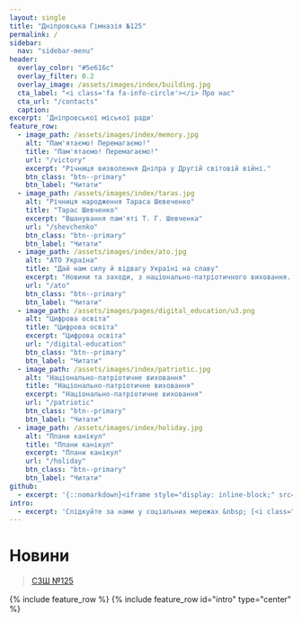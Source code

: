 ```yaml
---
layout: single
title: "Дніпровська Гімназія №125"
permalink: /
sidebar:
  nav: "sidebar-menu"
header:
  overlay_color: "#5e616c"
  overlay_filter: 0.2
  overlay_image: /assets/images/index/building.jpg
  cta_label: "<i class='fa fa-info-circle'></i> Про нас"
  cta_url: "/contacts"
  caption:
excerpt: 'Дніпровської міської ради'
feature_row:
  - image_path: /assets/images/index/memory.jpg
    alt: "Пам'ятаємо! Перемагаємо!"
    title: "Пам'ятаємо! Перемагаємо!"
    url: "/victory"
    excerpt: "Річниця визволення Дніпра у Другій світовій війні."
    btn_class: "btn--primary"
    btn_label: "Читати"
  - image_path: /assets/images/index/taras.jpg
    alt: "Річниця народження Тараса Шевеченко"
    title: "Тарас Шевченко"
    excerpt: "Вшанування пам'яті Т. Г. Шевченка"
    url: "/shevchenko"
    btn_class: "btn--primary"
    btn_label: "Читати"
  - image_path: /assets/images/index/ato.jpg
    alt: "АТО Україна"
    title: "Дай нам силу й відвагу Україні на славу"
    excerpt: "Новини та заходи, з національно-патріотичного виховання. Волонтерська допомога. Воїни АТО - захисники України."
    url: "/ato"
    btn_class: "btn--primary"
    btn_label: "Читати"
  - image_path: /assets/images/pages/digital_education/u3.png
    alt: "Цифрова освіта"
    title: "Цифрова освіта"
    excerpt: "Цифрова освіта"
    url: "/digital-education"
    btn_class: "btn--primary"
    btn_label: "Читати"
  - image_path: /assets/images/index/patriotic.jpg
    alt: "Національно-патріотичне виховання"
    title: "Національно-патріотичне виховання"
    excerpt: "Національно-патріотичне виховання"
    url: "/patriotic"
    btn_class: "btn--primary"
    btn_label: "Читати"
  - image_path: /assets/images/index/holiday.jpg
    alt: "Плани канікул"
    title: "Плани канікул"
    excerpt: "Плани канікул"
    url: "/holiday"
    btn_class: "btn--primary"
    btn_label: "Читати"
github:
  - excerpt: '{::nomarkdown}<iframe style="display: inline-block;" src="https://ghbtns.com/github-btn.html?user=mmistakes&repo=minimal-mistakes&type=star&count=true&size=large" frameborder="0" scrolling="0" width="160px" height="30px"></iframe> <iframe style="display: inline-block;" src="https://ghbtns.com/github-btn.html?user=mmistakes&repo=minimal-mistakes&type=fork&count=true&size=large" frameborder="0" scrolling="0" width="158px" height="30px"></iframe>{:/nomarkdown}'
intro:
  - excerpt: 'Слідкуйте за нами у соціальних мережах &nbsp; [<i class="fa fa-youtube"></i> nvk125](https://www.youtube.com/channel/UCWUxpJfzRRRTuKxtSuTN08A){: .btn .btn--danger}'
---
```


# Новини

<div>
  <div
    class="fb-page"
    data-href="https://www.facebook.com/nvk125"
    data-tabs="timeline"
    data-width="500"
    data-height="1024"
    data-small-header="true"
    data-adapt-container-width="true"
    data-hide-cover="false"
    data-show-facepile="false"
  >
    <blockquote cite="https://www.facebook.com/nvk125" class="fb-xfbml-parse-ignore">
      <a href="https://www.facebook.com/nvk125">СЗШ №125</a>
    </blockquote>
  </div>
</div>

<div style="margin-top: 16px">
  {% include feature_row %}
  {% include feature_row id="intro" type="center" %}
</div>

